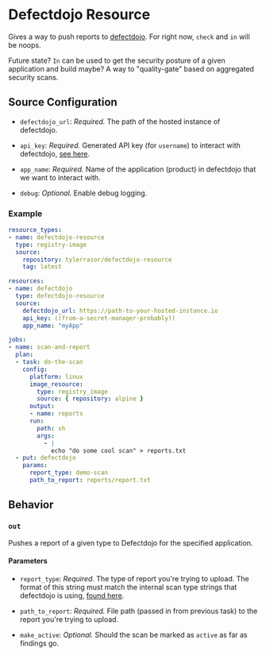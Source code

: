 # Defectdojo Resource

Gives a way to push reports to [defectdojo](https://github.com/DefectDojo/django-DefectDojo).  For right now, `check` and `in` will be noops.

Future state?  `In` can be used to get the security posture of a given application and build maybe?  A way to "quality-gate" based on aggregated security scans.

## Source Configuration

* `defectdojo_url`: *Required.* The path of the hosted instance of defectdojo.

* `api_key`: *Required.* Generated API key (for `username`) to interact with defectdojo, [see here](https://defectdojo.readthedocs.io/en/latest/api-v2-docs.html).

* `app_name`: *Required.* Name of the application (product) in defectdojo that we want to interact with.

* `debug`: *Optional.* Enable debug logging.

### Example

``` yaml
resource_types:
- name: defectdojo-resource
  type: registry-image
  source:
    repository: tylerrasor/defectdojo-resource
    tag: latest

resources:
- name: defectdojo
  type: defectdojo-resource
  source:
    defectdojo_url: https://path-to-your-hosted-instance.io
    api_key: ((from-a-secret-manager-probably))
    app_name: "myApp"

jobs:
- name: scan-and-report
  plan:
  - task: do-the-scan
    config:
      platform: linux
      image_resource:
        type: registry_image
        source: { repository: alpine }
      output:
      - name: reports
      run:
        path: sh
        args:
          - |
            echo "do some cool scan" > reports.txt
  - put: defectdojo
    params:
      report_type: demo-scan
      path_to_report: reports/report.txt
```

## Behavior

### `out`

Pushes a report of a given type to Defectdojo for the specified application.

#### Parameters

* `report_type`: *Required.* The type of report you're trying to upload.  The format of this string must match the internal scan type strings that defectdojo is using, [found here](https://github.com/DefectDojo/django-DefectDojo/blob/b08723ded1491d82910e51810de27963ee6ccca2/dojo/tools/factory.py).

* `path_to_report`: *Required.* File path (passed in from previous task) to the report you're trying to upload.

* `make_active`: *Optional.* Should the scan be marked as `active` as far as findings go.
